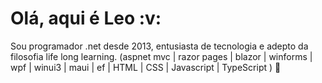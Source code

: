 <h1>Olá, aqui é Leo :v: </h1>

Sou programador .net desde 2013, entusiasta de tecnologia e adepto da filosofia life long learning.
(aspnet mvc | razor pages | blazor  | winforms | wpf | winui3 | maui | ef | HTML | CSS | Javascript | TypeScript ) 🚀
